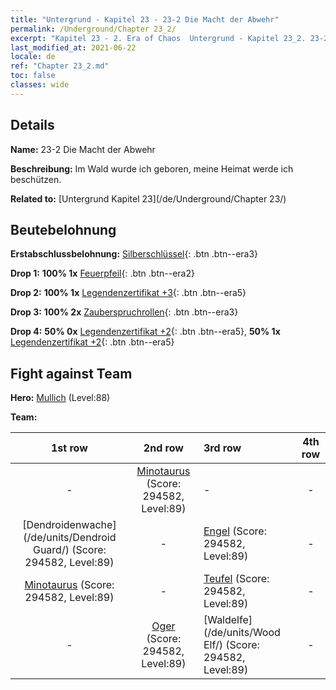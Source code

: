 ```yaml
---
title: "Untergrund - Kapitel 23 - 23-2 Die Macht der Abwehr"
permalink: /Underground/Chapter 23_2/
excerpt: "Kapitel 23 - 2. Era of Chaos  Untergrund - Kapitel 23_2. 23-2 Die Macht der Abwehr"
last_modified_at: 2021-06-22
locale: de
ref: "Chapter 23_2.md"
toc: false
classes: wide
---
```


## Details

 **Name:** 23-2 Die Macht der Abwehr

 **Beschreibung:** Im Wald wurde ich geboren, meine Heimat werde ich beschützen.

 **Related to:** [Untergrund Kapitel 23](/de/Underground/Chapter 23/)

## Beutebelohnung

 **Erstabschlussbelohnung:** [Silberschlüssel](/ItemsDE/con_693/){: .btn .btn--era3}

 **Drop 1:** **100% 1x** [Feuerpfeil](/ItemsDE/her_413/){: .btn .btn--era2}

 **Drop 2:** **100% 1x** [Legendenzertifikat +3](/ItemsDE/mat_88/){: .btn .btn--era5}

 **Drop 3:** **100% 2x** [Zauberspruchrollen](/ItemsDE/con_694/){: .btn .btn--era3}

 **Drop 4:** **50% 0x** [Legendenzertifikat +2](/ItemsDE/mat_81/){: .btn .btn--era5}, **50% 1x** [Legendenzertifikat +2](/ItemsDE/mat_81/){: .btn .btn--era5}


## Fight against Team
 **Hero:** [Mullich](/de/heroes/Mullich/) (Level:88)

 **Team:**


  | 1st row | 2nd row | 3rd row | 4th row |
  |:----:|:----:|:----|:----:|
  | - | [Minotaurus](/de/units/Minotaur/) (Score: 294582, Level:89)  | - | - |
  | [Dendroidenwache](/de/units/Dendroid Guard/) (Score: 294582, Level:89)  | - | [Engel](/de/units/Angel/) (Score: 294582, Level:89)  | - |
  | [Minotaurus](/de/units/Minotaur/) (Score: 294582, Level:89)  | - | [Teufel](/de/units/Devil/) (Score: 294582, Level:89)  | - |
  | - | [Oger](/de/units/Ogre/) (Score: 294582, Level:89)  | [Waldelfe](/de/units/Wood Elf/) (Score: 294582, Level:89)  | - |


